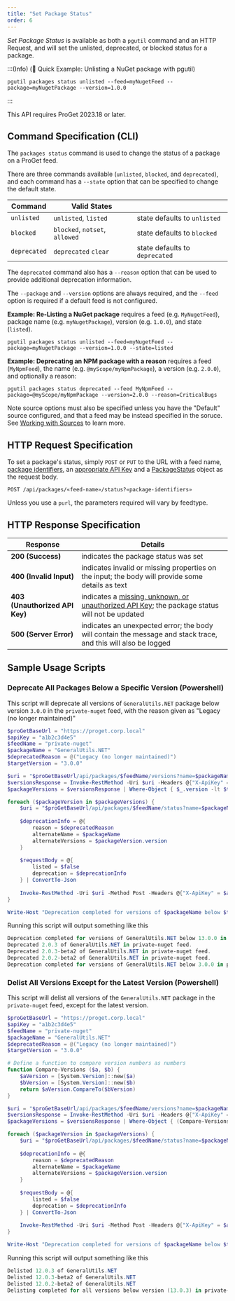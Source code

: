 ```yaml
---
title: "Set Package Status"
order: 6
---
```


*Set Package Status* is available as both a `pgutil` command and an HTTP Request, and will set the  unlisted, deprecated, or blocked status for a package. 

:::(Info) (🚀 Quick Example: Unlisting a NuGet package with pgutil)
```
pgutil packages status unlisted --feed=myNugetFeed --package=myNugetPackage --version=1.0.0
```
:::

This API requires ProGet 2023.18 or later.

## Command Specification (CLI)
The `packages status` command is used to change the status of a package on a ProGet feed. 

There are three commands available (`unlisted`, `blocked`, and `deprecated`), and each command has a `--state` option that can be specified to change the default state.

| Command | Valid States |  |
| --- | --- | --- |
| `unlisted` | `unlisted`, `listed` | state defaults to `unlisted` |
| `blocked` | `blocked`, `notset`, `allowed` | state defaults to `blocked` |
| `deprecated` | `deprecated` `clear` | state defaults to `deprecated`  |

The `deprecated` command also has a `--reason` option that can be used to provide additional deprecation information.

The `--package` and `--version` options are always required, and the `--feed` option is required if a default feed is not configured.

**Example: Re-Listing  a NuGet package** requires a feed (e.g. `MyNugetFeed`), package name (e.g. `myNugetPackage`),  version (e.g. `1.0.0`), and state (`listed`).
```
pgutil packages status unlisted --feed=myNugetFeed --package=myNugetPackage --version=1.0.0 --state=listed
```

**Example: Deprecating an NPM package with a reason** requires a feed (`MyNpmFeed`),  the name (e.g. `@myScope/myNpmPackage`), a version (e.g. `2.0.0`), and optionally a reason:
```
pgutil packages status deprecated --feed MyNpmFeed --package=@myScope/myNpmPackage --version=2.0.0 --reason=CriticalBugs
```

Note source options must also be specified unless you have the "Default" source configured, and that a feed may be instead specified in the soruce. See [Working with Sources](/docs/proget/reference-api/proget-pgutil#sources) to learn more.

## HTTP Request Specification
To set a package's status, simply `POST` or `PUT` to the URL with a feed name, [package identifiers](/docs/proget/reference-api/proget-api-packages#using-multiple-parameters), an [appropriate API Key](/docs/proget/reference-api/proget-api-packages#authentication) and a [PackageStatus](/docs/proget/reference-api/proget-api-packages#package-status) object as the request body.
````
POST /api/packages/«feed-name»/status?«package-identifiers»
````
Unless you use a `purl`, the parameters required will vary by feedtype. 

## HTTP Response Specification
| Response | Details |
| --- | --- |
| **200 (Success)** | indicates the package status was set
| **400 (Invalid Input)** | indicates invalid or missing properties on the input; the body will provide some details as text
|  **403 (Unauthorized API Key)** | indicates a [missing, unknown, or unauthorized API Key](/docs/proget/reference-api/proget-api-packages#authentication); the package status will not be updated
| **500 (Server Error)** | indicates an unexpected error; the body will contain the message and stack trace, and this will also be logged

## Sample Usage Scripts

### Deprecate All Packages Below a Specific Version (Powershell)
This script will deprecate all versions of `GeneralUtils.NET` package below version `3.0.0` in the `private-nuget` feed, with the reason given as "Legacy (no longer maintained)"
```powershell
$proGetBaseUrl = "https://proget.corp.local"
$apiKey = "a1b2c3d4e5"
$feedName = "private-nuget"
$packageName = "GeneralUtils.NET"
$deprecatedReason = @("Legacy (no longer maintained)") 
$targetVersion = "3.0.0"

$uri = "$proGetBaseUrl/api/packages/$feedName/versions?name=$packageName"
$versionsResponse = Invoke-RestMethod -Uri $uri -Headers @{"X-ApiKey" = $apiKey}
$packageVersions = $versionsResponse | Where-Object { $_.version -lt $targetVersion }

foreach ($packageVersion in $packageVersions) {
    $uri = "$proGetBaseUrl/api/packages/$feedName/status?name=$packageName&version=$($packageVersion.version)"
    
    $deprecationInfo = @{
        reason = $deprecatedReason
        alternateName = $packageName
        alternateVersions = $packageVersion.version
    }
    
    $requestBody = @{
        listed = $false
        deprecation = $deprecationInfo
    } | ConvertTo-Json
    
    Invoke-RestMethod -Uri $uri -Method Post -Headers @{"X-ApiKey" = $apiKey} -Body $requestBody
}

Write-Host "Deprecation completed for versions of $packageName below $targetVersion in $feedName feed."
```

Running this script will output something like this
```powershell
Deprecation completed for versions of GeneralUtils.NET below 13.0.0 in test-feed-2 feed.
Deprecated 2.0.3 of GeneralUtils.NET in private-nuget feed.
Deprecated 2.0.3-beta2 of GeneralUtils.NET in private-nuget feed.
Deprecated 2.0.2-beta2 of GeneralUtils.NET in private-nuget feed.
Deprecation completed for versions of GeneralUtils.NET below 3.0.0 in private-nuget feed.
```
### Delist All Versions Except for the Latest Version (Powershell)
This script will delist all versions of the `GeneralUtils.NET` package in the `private-nuget` feed, except for the latest version.
```powershell
$proGetBaseUrl = "https://proget.corp.local"
$apiKey = "a1b2c3d4e5"
$feedName = "private-nuget"
$packageName = "GeneralUtils.NET"
$deprecatedReason = @("Legacy (no longer maintained)") 
$targetVersion = "3.0.0"

# Define a function to compare version numbers as numbers
function Compare-Versions ($a, $b) {
    $aVersion = [System.Version]::new($a)
    $bVersion = [System.Version]::new($b)
    return $aVersion.CompareTo($bVersion)
}

$uri = "$proGetBaseUrl/api/packages/$feedName/versions?name=$packageName"
$versionsResponse = Invoke-RestMethod -Uri $uri -Headers @{"X-ApiKey" = $apiKey}
$packageVersions = $versionsResponse | Where-Object { (Compare-Versions $_.version $targetVersion) -lt 0 }

foreach ($packageVersion in $packageVersions) {
    $uri = "$proGetBaseUrl/api/packages/$feedName/status?name=$packageName&version=$($packageVersion.version)"
    
    $deprecationInfo = @{
        reason = $deprecatedReason
        alternateName = $packageName
        alternateVersions = $packageVersion.version
    }
    
    $requestBody = @{
        listed = $false
        deprecation = $deprecationInfo
    } | ConvertTo-Json
    
    Invoke-RestMethod -Uri $uri -Method Post -Headers @{"X-ApiKey" = $apiKey} -Body $requestBody
}

Write-Host "Deprecation completed for versions of $packageName below $targetVersion in $feedName feed."
```

Running this script will output something like this
```powershell
Delisted 12.0.3 of GeneralUtils.NET
Delisted 12.0.3-beta2 of GeneralUtils.NET
Delisted 12.0.2-beta2 of GeneralUtils.NET
Delisting completed for all versions below version (13.0.3) in private-nuget.
```




